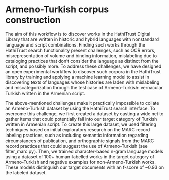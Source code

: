 # Armeno-Turkish corpus construction

The aim of this workflow is to discover works in the HathiTrust Digital Library that are written in historic and hybrid languages with nonstandard language and script combinations. Finding such works through the HathiTrust search functionality present challenges, such as OCR errors, misrepresentation of volume and binding information, mislabeling due to cataloging practices that don’t consider the language as distinct from the script, and possibly more. To address these challenges, we have designed an open experimental workflow to discover such corpora in the HathiTrust library by training and applying a machine learning model to assist in discovering texts of languages whose histories are laden with mislabeling and miscategorization through the test case of Armeno-Turkish: vernacular Turkish written in the Armenian script.  

The above-mentioned challenges make it practically impossible to collate an Armeno-Turkish dataset by using the HathiTrust search interface. To overcome this challenge, we first created a dataset by casting a wide net to gather items that could potentially fall into our target category of Turkish written in Armenian script. To create this large dataset, we used filtering techniques based on initial exploratory research on the MARC record labeling practices, such as including semantic information regarding circumstances of publication, and orthographic signals from the MARC record practices that could suggest the use of Armeno-Turkish (see filter_marc.py). Then, we trained character-based n-gram language models using a dataset of 100+ human-labelled works in the target category of Armeno-Turkish and negative examples for non-Armeno-Turkish works. These models distinguish our target documents with an f-score of ~0.93 on the labeled dataset. 

